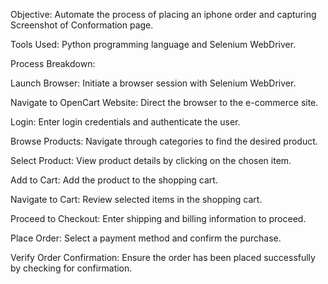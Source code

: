 Objective: Automate the process of placing an iphone order and capturing Screenshot of Conformation page.

Tools Used: Python programming language and Selenium WebDriver.

Process Breakdown:

Launch Browser: Initiate a browser session with Selenium WebDriver.

Navigate to OpenCart Website: Direct the browser to the e-commerce site.

Login: Enter login credentials and authenticate the user.

Browse Products: Navigate through categories to find the desired product.

Select Product: View product details by clicking on the chosen item.

Add to Cart: Add the product to the shopping cart.

Navigate to Cart: Review selected items in the shopping cart.

Proceed to Checkout: Enter shipping and billing information to proceed.

Place Order: Select a payment method and confirm the purchase.

Verify Order Confirmation: Ensure the order has been placed successfully by checking for confirmation.
